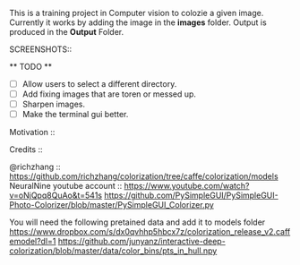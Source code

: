 This is a training project in Computer vision to colozie a given image. Currently it works by adding the image in the **images** folder.
Output is produced in the **Output** Folder.

SCREENSHOTS::


** TODO ** 
- [ ] Allow users to select a different directory.
- [ ] Add fixing images that are toren or messed up.
- [ ] Sharpen images.
- [ ] Make the terminal gui better.

Motivation ::


Credits :: 

@richzhang :: https://github.com/richzhang/colorization/tree/caffe/colorization/models
NeuralNine youtube account :: https://www.youtube.com/watch?v=oNjQpq8QuAo&t=541s
https://github.com/PySimpleGUI/PySimpleGUI-Photo-Colorizer/blob/master/PySimpleGUI_Colorizer.py

You will need the following pretained data and add it to models folder
https://www.dropbox.com/s/dx0qvhhp5hbcx7z/colorization_release_v2.caffemodel?dl=1
https://github.com/junyanz/interactive-deep-colorization/blob/master/data/color_bins/pts_in_hull.npy
